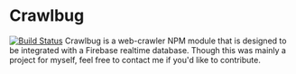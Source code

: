 # Crawlbug
[![Build Status](https://travis-ci.org/nebrelbug/crawlbug.svg?branch=master)](https://travis-ci.org/nebrelbug/crawlbug)
Crawlbug is a web-crawler NPM module that is designed to be integrated with a Firebase realtime database. Though this was mainly a project for myself, feel free to contact me if you'd like to contribute.
